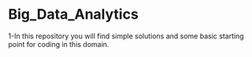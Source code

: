 # Big_Data_Analytics

1-In this repository you will find simple solutions and some basic starting point for coding in this domain.

